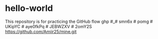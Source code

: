 # hello-world
This repository is for practicing the GitHub flow
ghp #_# smn6x # pomg # UKipYC # aye0fkPq # JEBWZXV # 2omY2S
https://github.com/Amiir25/mine.git
